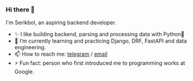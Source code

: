 ### Hi there 👋 

<!--
**afk24hours/afk24hours** is a ✨ _special_ ✨ repository because its `README.md` (this file) appears on your GitHub profile.

Here are some ideas to get you started:

- 🔭 I’m currently working on ...

- 👯 I’m looking to collaborate on ...
- 🤔 I’m looking for help with ...
- 💬 Ask me about ...
- 📫 How to reach me: ...
- 😄 Pronouns: ...
- ⚡ Fun fact: ...
-->
I'm Serikbol, an aspiring backend developer.

- ✨ I like building backend, parsing and processing data with Python🐍 
- 🌱 I’m currently learning and practicing Django, DRF, FastAPI and data engineering.
- 📫 How to reach me: [telegram](t.me/afk24hours) / [email](mailto:serikbol.ktl@gmail.com)
- ⚡ Fun fact: person who first introduced me to programming works at Google.
